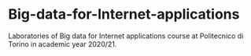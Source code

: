 # Big-data-for-Internet-applications
Laboratories of Big data for Internet applications course at Politecnico di Torino in academic year 2020/21.


